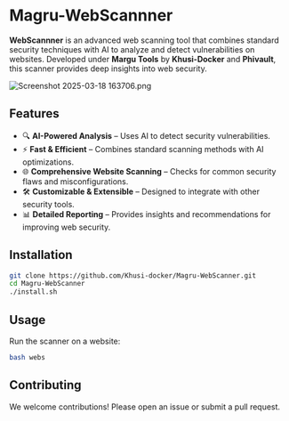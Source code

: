 
#  Magru-WebScannner  

**WebScannner** is an advanced web scanning tool that combines standard security techniques with AI to analyze and detect vulnerabilities on websites. Developed under **Margu Tools** by **Khusi-Docker** and **Phivault**, this scanner provides deep insights into web security.  

![Screenshot 2025-03-18 163706.png](<https://media-hosting.imagekit.io//6ed229bc60af4809/Screenshot 2025-03-18 163706.png?Expires=1837058784&Key-Pair-Id=K2ZIVPTIP2VGHC&Signature=WJIDsWX5-wsUI26RQEiW1ItGKYpUwJU7tA9gkPDcDyi3ody8jCLF997GvXCLpO51Bhkhu46IWCQ-mRZ5CVFvfTHULxKmglbApr8khtRSpJ44uM90PBqCIHjQiDODcglAop8soU1WAI6u2oxYaR3IStmDyXYd5DbH6Tun94rfocWMtey2b7uZOYOM~lRQiWRiP6eDemsEETpUc~TdTOqUpc4p-RyU1bT0kJH6~5pbolbQolXRLS34Sj5UL9HVO-q0lhPNprfXMBEryQzrL0G7jeDTEDjv2yAIlpwqAzRZm3v-NjUupFilYHatLFXeyoFyMCAwnQ5M4GqRPHTBtu4zEg__>)

## Features  

- 🔍 **AI-Powered Analysis** – Uses AI to detect security vulnerabilities.  
- ⚡ **Fast & Efficient** – Combines standard scanning methods with AI optimizations.  
- 🌐 **Comprehensive Website Scanning** – Checks for common security flaws and misconfigurations.  
- 🛠️ **Customizable & Extensible** – Designed to integrate with other security tools.  
- 📊 **Detailed Reporting** – Provides insights and recommendations for improving web security.  

## Installation  

```bash
git clone https://github.com/Khusi-docker/Magru-WebScanner.git
cd Magru-WebScanner
./install.sh
```

## Usage  

Run the scanner on a website:  

```bash
bash webs
```


## Contributing  

We welcome contributions! Please open an issue or submit a pull request.  
